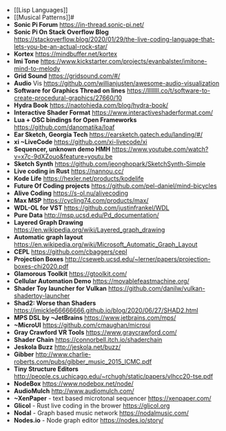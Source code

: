 - [[Lisp Languages]]
- [[Musical Patterns]]#
- **Sonic Pi Forum** https://in-thread.sonic-pi.net/
- **Sonic Pi On Stack Overflow Blog** https://stackoverflow.blog/2020/01/29/the-live-coding-language-that-lets-you-be-an-actual-rock-star/
- **Kortex** https://mindbuffer.net/kortex
- **Imi Tone** https://www.kickstarter.com/projects/evanbalster/imitone-mind-to-melody
- **Grid Sound** https://gridsound.com/#/
- **Audio** Vis https://github.com/willianjusten/awesome-audio-visualization
- **Software for Graphics Thread on lines** https://llllllll.co/t/software-to-create-procedural-graphics/27660/10
- **Hydra Book** https://naotohieda.com/blog/hydra-book/
- **Interactive Shader Format** https://www.interactiveshaderformat.com/
- **Lua + OSC bindings for Open Frameworks** https://github.com/danomatika/loaf
- **Ear Sketch, Georgia Tech** https://earsketch.gatech.edu/landing/#/
- **xi ~LiveCode** https://github.com/xi-livecode/xi
- **Sequencer, unknown demo HMH** https://www.youtube.com/watch?v=x7c-9dXZouo&feature=youtu.be
- **Sketch Synth** https://github.com/jeonghopark/SketchSynth-Simple
- **Live coding in Rust** https://nannou.cc/
- **Kode Life** https://hexler.net/products/kodelife
- **Future Of Coding projects** https://github.com/pel-daniel/mind-bicycles
- **Alive Coding** https://s-ol.nu/alivecoding
- **Max MSP** https://cycling74.com/products/max/
- **WDL-OL for VST** https://github.com/justinfrankel/WDL
- **Pure Data** http://msp.ucsd.edu/Pd_documentation/
- **Layered Graph Drawing** https://en.wikipedia.org/wiki/Layered_graph_drawing
- **Automatic graph layout** https://en.wikipedia.org/wiki/Microsoft_Automatic_Graph_Layout
- **CEPL** https://github.com/cbaggers/cepl
- **Projection Boxes** http://cseweb.ucsd.edu/~lerner/papers/projection-boxes-chi2020.pdf
- **Glamorous Toolkit** https://gtoolkit.com/
- **Cellular Automation Demo** https://movablefeastmachine.org/
- **Shader Toy launcher for Vulkan** https://github.com/danilw/vulkan-shadertoy-launcher
- **Shad2: Worse than Shaders** https://jmickle66666666.github.io/blog/2020/06/27/SHAD2.html
- **MPS DSL by ~JetBrains** https://www.jetbrains.com/mps/
- **~MicroUI** https://github.com/cmaughan/microui
- **Gray Crawford VR Tools** https://www.graycrawford.com/
- **Shader Chain** https://connorbell.itch.io/shaderchain
- **Jeskola Buzz** http://jeskola.net/buzz/
- **Gibber** http://www.charlie-roberts.com/pubs/gibber_music_2015_ICMC.pdf
- **Tiny Structure Editors** http://people.cs.uchicago.edu/~rchugh/static/papers/vlhcc20-tse.pdf
- **NodeBox** https://www.nodebox.net/node/
- **AudioMulch** http://www.audiomulch.com/
- **~XenPaper** - text based microtonal sequencer https://xenpaper.com/
- **Glicol** - Rust live coding in the brower https://glicol.org
- **Nodal** - Graph based music network https://nodalmusic.com/
- **Nodes.io** - Node graph editor https://nodes.io/story/
